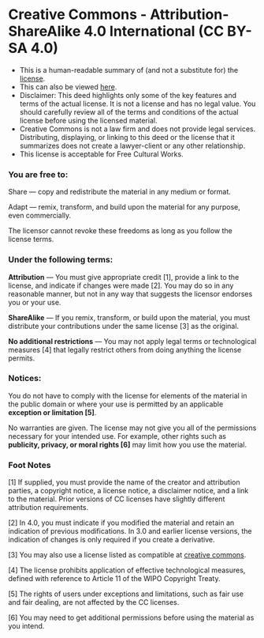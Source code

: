 # Creative Commons - Attribution-ShareAlike 4.0 International (CC BY-SA 4.0)

- This is a human-readable summary of (and not a substitute for) the [license][license].
- This can also be viewed [here][here].
- Disclaimer: This deed highlights only some of the key features and terms of the actual license. It  is not a license and has no legal value. You should carefully review all of the terms and conditions of the actual license before using the licensed material.
- Creative Commons is not a law firm and does not provide legal services. Distributing, displaying, or linking to this deed or the license that it summarizes does not create a lawyer-client or any other relationship.
- This license is acceptable for Free Cultural Works.

### You are free to:

Share — copy and redistribute the material in any medium or format.

Adapt — remix, transform, and build upon the material for any purpose, even commercially.

The licensor cannot revoke these freedoms as long as you follow the license terms.

### Under the following terms:

**Attribution** — You must give appropriate credit [1], provide a link to the license, and indicate if changes were made [2]. You may do so in any reasonable manner, but not in any way that suggests the licensor endorses you or your use.

**ShareAlike** — If you remix, transform, or build upon the material, you must distribute your contributions under the same license [3] as the original.

**No additional restrictions** — You may not apply legal terms or technological measures [4] that legally restrict others from doing anything the license permits.

### Notices:

You do not have to comply with the license for elements of the material in the public domain or where your use is permitted by an applicable **exception or limitation [5]**.

No warranties are given. The license may not give you all of the permissions necessary for your intended use. For example, other rights such as **publicity, privacy, or moral rights [6]** may limit how you use the material.

### Foot Notes

[1] If supplied, you must provide the name of the creator and attribution parties, a copyright notice, a license notice, a disclaimer notice, and a link to the material. Prior versions of CC licenses have slightly different attribution requirements.

[2] In 4.0, you must indicate if you modified the material and retain an indication of previous modifications. In 3.0 and earlier license versions, the indication of changes is only required if you create a derivative.

[3] You may also use a license listed as compatible at [creative commons][cc].

[4] The license prohibits application of effective technological measures, defined with reference to Article 11 of the WIPO Copyright Treaty.

[5] The rights of users under exceptions and limitations, such as fair use and fair dealing, are not affected by the CC licenses.

[6] You may need to get additional permissions before using the material as you intend.


[license]: https://creativecommons.org/licenses/by-sa/4.0/legalcode
[here]: https://creativecommons.org/licenses/by-sa/4.0/
[cc]: https://creativecommons.org/share-your-work/licensing-considerations/compatible-licenses
